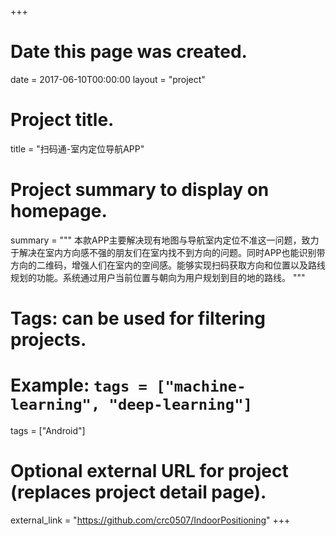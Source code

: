 +++
# Date this page was created.
date = 2017-06-10T00:00:00
layout = "project"

# Project title.
title = "扫码通-室内定位导航APP"

# Project summary to display on homepage.
summary = """
本款APP主要解决现有地图与导航室内定位不准这一问题，致力于解决在室内方向感不强的朋友们在室内找不到方向的问题。同时APP也能识别带方向的二维码，增强人们在室内的空间感。能够实现扫码获取方向和位置以及路线规划的功能。系统通过用户当前位置与朝向为用户规划到目的地的路线。
"""

# Tags: can be used for filtering projects.
# Example: `tags = ["machine-learning", "deep-learning"]`
tags = ["Android"]

# Optional external URL for project (replaces project detail page).
external_link = "https://github.com/crc0507/IndoorPositioning"
+++

